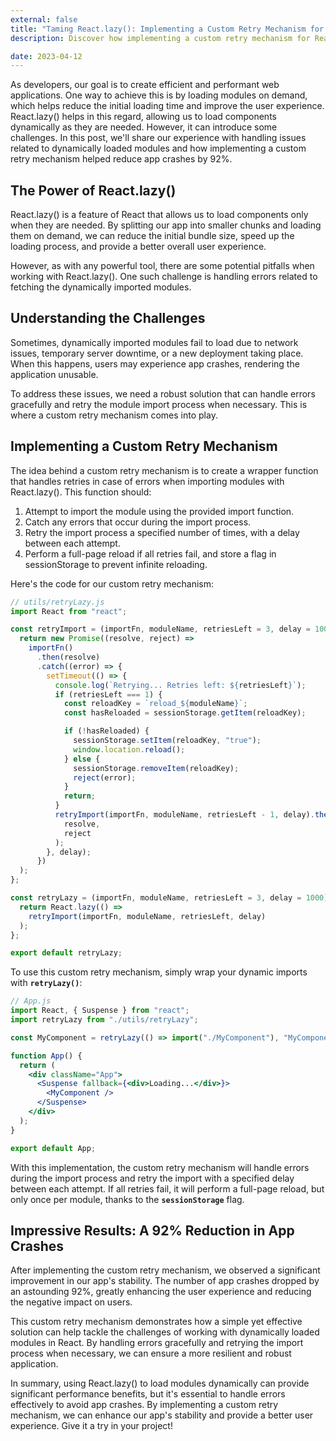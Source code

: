 ```yaml
---
external: false
title: "Taming React.lazy(): Implementing a Custom Retry Mechanism for Dynamically Loaded Modules"
description: Discover how implementing a custom retry mechanism for React.lazy() can help tackle challenges related to dynamically loaded modules.

date: 2023-04-12
---
```


As developers, our goal is to create efficient and performant web applications. One way to achieve this is by loading modules on demand, which helps reduce the initial loading time and improve the user experience. React.lazy() helps in this regard, allowing us to load components dynamically as they are needed. However, it can introduce some challenges. In this post, we'll share our experience with handling issues related to dynamically loaded modules and how implementing a custom retry mechanism helped reduce app crashes by 92%.

## The Power of React.lazy()

React.lazy() is a feature of React that allows us to load components only when they are needed. By splitting our app into smaller chunks and loading them on demand, we can reduce the initial bundle size, speed up the loading process, and provide a better overall user experience.

However, as with any powerful tool, there are some potential pitfalls when working with React.lazy(). One such challenge is handling errors related to fetching the dynamically imported modules.

## Understanding the Challenges

Sometimes, dynamically imported modules fail to load due to network issues, temporary server downtime, or a new deployment taking place. When this happens, users may experience app crashes, rendering the application unusable.

To address these issues, we need a robust solution that can handle errors gracefully and retry the module import process when necessary. This is where a custom retry mechanism comes into play.

## Implementing a Custom Retry Mechanism

The idea behind a custom retry mechanism is to create a wrapper function that handles retries in case of errors when importing modules with React.lazy(). This function should:

1. Attempt to import the module using the provided import function.
2. Catch any errors that occur during the import process.
3. Retry the import process a specified number of times, with a delay between each attempt.
4. Perform a full-page reload if all retries fail, and store a flag in sessionStorage to prevent infinite reloading.

Here's the code for our custom retry mechanism:

```jsx
// utils/retryLazy.js
import React from "react";

const retryImport = (importFn, moduleName, retriesLeft = 3, delay = 1000) => {
  return new Promise((resolve, reject) =>
    importFn()
      .then(resolve)
      .catch((error) => {
        setTimeout(() => {
          console.log(`Retrying... Retries left: ${retriesLeft}`);
          if (retriesLeft === 1) {
            const reloadKey = `reload_${moduleName}`;
            const hasReloaded = sessionStorage.getItem(reloadKey);

            if (!hasReloaded) {
              sessionStorage.setItem(reloadKey, "true");
              window.location.reload();
            } else {
              sessionStorage.removeItem(reloadKey);
              reject(error);
            }
            return;
          }
          retryImport(importFn, moduleName, retriesLeft - 1, delay).then(
            resolve,
            reject
          );
        }, delay);
      })
  );
};

const retryLazy = (importFn, moduleName, retriesLeft = 3, delay = 1000) => {
  return React.lazy(() =>
    retryImport(importFn, moduleName, retriesLeft, delay)
  );
};

export default retryLazy;
```

To use this custom retry mechanism, simply wrap your dynamic imports with **`retryLazy()`**:

```jsx
// App.js
import React, { Suspense } from "react";
import retryLazy from "./utils/retryLazy";

const MyComponent = retryLazy(() => import("./MyComponent"), "MyComponent");

function App() {
  return (
    <div className="App">
      <Suspense fallback={<div>Loading...</div>}>
        <MyComponent />
      </Suspense>
    </div>
  );
}

export default App;
```

With this implementation, the custom retry mechanism will handle errors during the import process and retry the import with a specified delay between each attempt. If all retries fail, it will perform a full-page reload, but only once per module, thanks to the **`sessionStorage`** flag.

## Impressive Results: A 92% Reduction in App Crashes

After implementing the custom retry mechanism, we observed a significant improvement in our app's stability. The number of app crashes dropped by an astounding 92%, greatly enhancing the user experience and reducing the negative impact on users.

This custom retry mechanism demonstrates how a simple yet effective solution can help tackle the challenges of working with dynamically loaded modules in React. By handling errors gracefully and retrying the import process when necessary, we can ensure a more resilient and robust application.

In summary, using React.lazy() to load modules dynamically can provide significant performance benefits, but it's essential to handle errors effectively to avoid app crashes. By implementing a custom retry mechanism, we can enhance our app's stability and provide a better user experience. Give it a try in your project!
